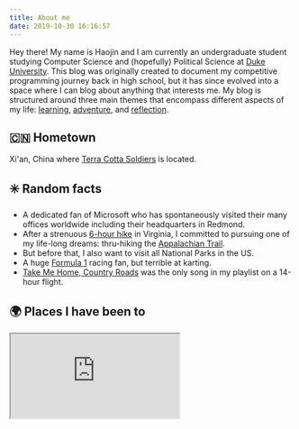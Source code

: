 ```yaml
---
title: About me
date: 2019-10-30 16:16:57
---
```


Hey there! My name is Haojin and I am currently an undergraduate student studying Computer Science and (hopefully) Political Science at [Duke University](https://duke.edu). This blog was originally created to document my competitive programming journey back in high school, but it has since evolved into a space where I can blog about anything that interests me. My blog is structured around three main themes that encompass different aspects of my life: [learning](/categories), [adventure](/categories), and [reflection](/categories).


## 🇨🇳 Hometown

Xi'an, China where [Terra Cotta Soldiers](https://en.wikipedia.org/wiki/Terracotta_Army) is located.

## ✳️ Random facts
- A dedicated fan of Microsoft who has spontaneously visited their many offices worldwide including their headquarters in Redmond.
- After a strenuous [6-hour hike](https://www.alltrails.com/trail/us/virginia/old-rag-mountain-loop-trail) in Virginia, I committed to pursuing one of my life-long dreams: thru-hiking the [Appalachian Trail](https://appalachiantrail.org/explore/hike-the-a-t/thru-hiking/).
- But before that, I also want to visit all National Parks in the US.
- A huge [Formula 1](https://www.formula1.com) racing fan, but terrible at karting.
- [Take Me Home, Country Roads](https://www.youtube.com/watch?v=1vrEljMfXYo) was the only song in my playlist on a 14-hour flight.

## 🌍 Places I have been to

<iframe class='travel-map' src="https://www.google.com/maps/d/embed?mid=1L2dKO2TeFYqOxS-D2z42bYfRxrc6w4Q&ehbc=2E312F"></iframe>
